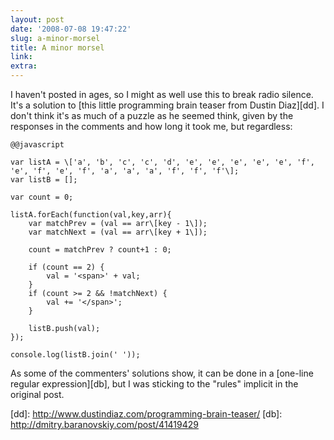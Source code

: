 ```yaml
---
layout: post
date: '2008-07-08 19:47:22'
slug: a-minor-morsel
title: A minor morsel
link: 
extra: 
---
```


I haven't posted in ages, so I might as well use this to break radio silence. It's a solution to \[this little programming brain teaser from Dustin Diaz\]\[dd\]. I don't think it's as much of a puzzle as he seemed think, given by the responses in the comments and how long it took me, but regardless:

	@@javascript

	var listA = \['a', 'b', 'c', 'c', 'd', 'e', 'e', 'e', 'e', 'e', 'f', 'e', 'f', 'e', 'f', 'a', 'a', 'a', 'f', 'f', 'f'\];
	var listB = [];

	var count = 0;

	listA.forEach(function(val,key,arr){
	    var matchPrev = (val == arr\[key - 1\]);
	    var matchNext = (val == arr\[key + 1\]);

	    count = matchPrev ? count+1 : 0;

	    if (count == 2) {
	        val = '<span>' + val;
	    }
	    if (count >= 2 && !matchNext) {
	        val += '</span>';
	    }
    
	    listB.push(val);
	});

	console.log(listB.join(' '));

As some of the commenters' solutions show, it can be done in a \[one-line regular expression\]\[db\], but I was sticking to the "rules" implicit in the original post.

\[dd\]: http://www.dustindiaz.com/programming-brain-teaser/
\[db\]: http://dmitry.baranovskiy.com/post/41419429
